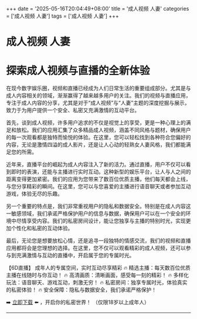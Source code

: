 +++
date = '2025-05-16T20:04:49+08:00'
title = '成人视频 人妻'
categories = ['成人视频 人妻']
tags = ['成人视频 人妻']
+++

# 成人视频 人妻

# 探索成人视频与直播的全新体验

在现今数字娱乐圈，视频和直播已经成为人们日常生活的重要组成部分。尤其是与成人内容相关的领域，渐渐赢得了越来越多用户的关注。我们的视频与直播应用，专注于成人内容的分享，尤其是对于“成人视频”与“人妻”主题的深度挖掘与展示，致力于为用户提供一个安全、私密又充满激情的互动平台。

首先，谈到成人视频，许多用户追求的不仅是视觉上的享受，更是一种心理上的满足和放松。我们的应用汇集了众多精品成人视频，涵盖不同风格与题材，确保用户的每一次观看都是独特而愉悦的体验。在这里，您可以轻松找到各种符合您偏好的内容，无论是激情四溢的成人影片，还是让人心动的轻熟女人妻风格，我们都能满足您的所需。

近年来，直播平台的崛起为成人内容注入了新的活力。通过直播，用户不仅可以看到即时的表演，还能与主播进行实时互动。这种新型的娱乐平台，让人与人之间的距离变得更加紧密。我们的应用为您带来了数百位优质主播，他们每天都会上线，与您分享精彩的瞬间。在这里，您可以与您喜爱的主播进行语音聊天或者参加互动游戏，体验无尽的乐趣。

另一个重要的特点是，我们非常重视用户的隐私和数据安全。特别是在成人内容这一敏感领域，我们承诺严格保护用户的信息与数据，确保用户可以在一个安全的环境中尽情享受内容。我们的私密房间设计，能让您独享与主播的特别时光，实现更加个性化和私密的互动体验。

最后，无论您是想要放松心情，还是追寻一段独特的情感交流，我们的视频和直播应用都将会是您理想的选择。在这里，您不仅可以观看精彩的成人视频，还可以参与到充满激情与互动的直播中，开启属于您的专属时光。

【6D直播】
成年人的专属空间，实时互动尽享精彩
🔥 精选主播：每天数百位优质主播在线随时与你互动！
🔥 高清画质：清晰画面，感受每一刻的精彩！
🔥 多样化玩法：语音聊天、游戏互动，刺激无穷！
🔥 私密房间：独享专属时光，体验真实的私密体验！
🔥 安全保障：隐私与数据安全，我们承诺严格保护！

➡️ [立即下载](https://down123.s3.ap-east-1.amazonaws.com/index.html?channelCode=blog) ⬅️ ，开启你的私密世界！
（仅限18岁以上成年人）

---
